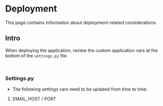 # Deployment

This page contains information about deployment-related considerations. 

## Intro 

When deploying the application, review the custom application vars at the bottom of the `settings.py` file.

<br> 

### Settings.py

* The following settings vars need to be updated from time to time:
1. EMAIL_HOST / PORT